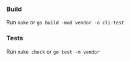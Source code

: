 ### Build 
Run `make` or `go build -mod vendor -o cli-test`

### Tests
Run `make check` or `go test -m vendor`
